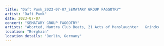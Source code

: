 ```yaml
---
title: "Daft Punk_2023-07-07_SEMATARY GROUP FAGGOTRY"
artist: "Daft Punk"
date: 2023-07-07
concert: "SEMATARY GROUP FAGGOTRY"
artists: "Aborted, Mantra Club Beats, 21 Acts of Manslaughter	Grindcore	United States, Buckshot, ABBA, Bladee, 9 Foot Super SoldierCrossoverHardcore, 12 Gauge Rampage, 324	Grindcore	Japan"
location: "Berghain"
location_details: "Berlin, Germany"
---
```

